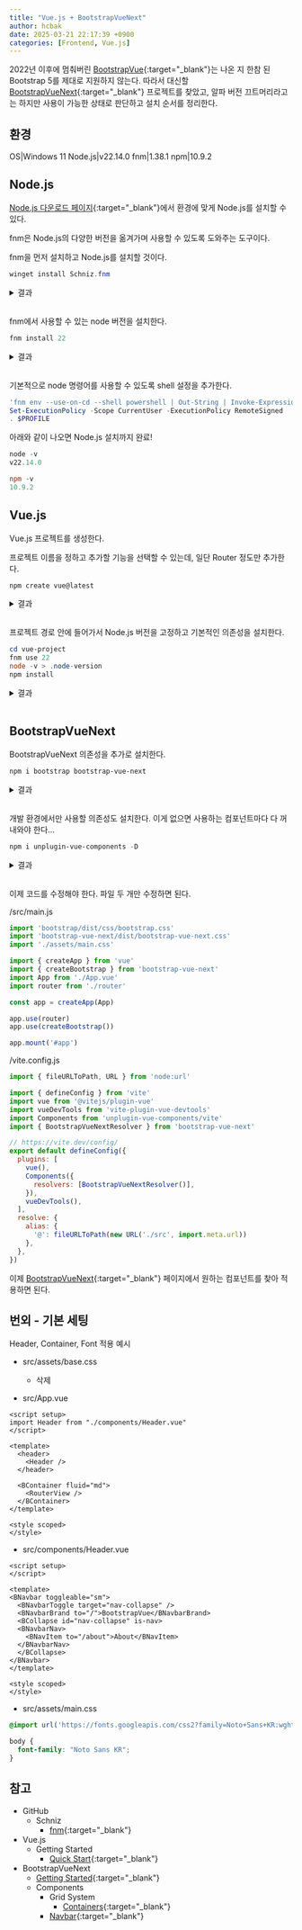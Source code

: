 ```yaml
---
title: "Vue.js + BootstrapVueNext"
author: hcbak
date: 2025-03-21 22:17:39 +0900
categories: [Frontend, Vue.js]
---
```


2022년 이후에 멈춰버린 [BootstrapVue](https://bootstrap-vue.github.io/bootstrap-vue/){:target="_blank"}는 나온 지 한참 된 Bootstrap 5를 제대로 지원하지 않는다. 따라서 대신할 [BootstrapVueNext](https://bootstrap-vue-next.github.io/bootstrap-vue-next/){:target="_blank"} 프로젝트를 찾았고, 알파 버전 끄트머리라고는 하지만 사용이 가능한 상태로 판단하고 설치 순서를 정리한다.

## 환경

OS|Windows 11
Node.js|v22.14.0
fnm|1.38.1
npm|10.9.2

## Node.js

[Node.js 다운로드 페이지](https://nodejs.org/ko/download){:target="_blank"}에서 환경에 맞게 Node.js를 설치할 수 있다.

fnm은 Node.js의 다양한 버전을 옮겨가며 사용할 수 있도록 도와주는 도구이다.

fnm을 먼저 설치하고 Node.js를 설치할 것이다.

```powershell
winget install Schniz.fnm
```

<details>
  <summary>결과</summary>
  <div markdown="1">

```text
'msstore' 원본을 사용하려면 다음 계약을 확인해야 합니다.
Terms of Transaction: https://aka.ms/microsoft-store-terms-of-transaction
원본이 제대로 작동하려면 현재 컴퓨터의 두 글자 지리적 지역을 백 엔드 서비스로 보내야 합니다(예: "미국").

모든 원본 사용 약관에 동의하십니까?
[Y] 예  [N] 아니요: Y
찾음 Fast Node Manager [Schniz.fnm] 버전 1.38.1
이 응용 프로그램의 라이선스는 그 소유자가 사용자에게 부여했습니다.
Microsoft는 타사 패키지에 대한 책임을 지지 않고 라이선스를 부여하지도 않습니다.
다운로드 중 https://github.com/Schniz/fnm/releases/download/v1.38.1/fnm-windows.zip
  ██████████████████████████████  3.25 MB / 3.25 MB
설치 관리자 해시를 확인했습니다.
보관 파일을 추출하는 중...
보관 파일을 추출했습니다.
패키지 설치를 시작하는 중...
경로 환경 변수 수정됨; 셸을 다시 시작하여 새 값을 사용합니다.
명령줄 별칭이 추가되었습니다. "fnm"
설치 성공
```

  </div>
</details><br>

fnm에서 사용할 수 있는 node 버전을 설치한다.

```powershell
fnm install 22
```

<details>
  <summary>결과</summary>
  <div markdown="1">

```text
Installing Node v22.14.0 (x64)
00:00:11 ██████████████████████████████████████████████████████████████████████████ 33.29 MiB/33.29 MiB (2.91 MiB/s, 0s)
```

  </div>
</details><br>

기본적으로 node 명령어를 사용할 수 있도록 shell 설정을 추가한다.

```powershell
'fnm env --use-on-cd --shell powershell | Out-String | Invoke-Expression' | Add-Content $PROFILE
Set-ExecutionPolicy -Scope CurrentUser -ExecutionPolicy RemoteSigned
. $PROFILE
```

아래와 같이 나오면 Node.js 설치까지 완료!

```powershell
node -v
v22.14.0

npm -v
10.9.2
```

## Vue.js

Vue.js 프로젝트를 생성한다.

프로젝트 이름을 정하고 추가할 기능을 선택할 수 있는데, 일단 Router 정도만 추가한다.

```powershell
npm create vue@latest
```

<details>
  <summary>결과</summary>
  <div markdown="1">

```text
> npx
> create-vue

┌  Vue.js - The Progressive JavaScript Framework
│
◇  Project name (target directory):
│  vue-project
│
◇  Select features to include in your project: (↑/↓ to navigate, space to select, a to toggle all, enter to confirm)
│  ◻ TypeScript
│  ◻ JSX Support
│  ◼ Router (SPA development)
│  ◻ Pinia (state management)
│  ◻ Vitest (unit testing)
│  ◻ End-to-End Testing
│  ◻ ESLint (error prevention)
│  ◻ Prettier (code formatting)

Scaffolding project in C:\vue-project...
│
└  Done. Now run:

   cd vue-project
   npm install
   npm run dev

| Optional: Initialize Git in your project directory with:

   git init && git add -A && git commit -m "initial commit"
```

  </div>
</details><br>

프로젝트 경로 안에 들어가서 Node.js 버전을 고정하고 기본적인 의존성을 설치한다.

```powershell
cd vue-project
fnm use 22
node -v > .node-version
npm install
```

<details>
  <summary>결과</summary>
  <div markdown="1">

```text
added 145 packages, and audited 146 packages in 17s

43 packages are looking for funding
  run `npm fund` for details

found 0 vulnerabilities
```

  </div>
</details><br>

## BootstrapVueNext

BootstrapVueNext 의존성을 추가로 설치한다.

```powershell
npm i bootstrap bootstrap-vue-next
```

<details>
  <summary>결과</summary>
  <div markdown="1">

```text
added 3 packages, and audited 149 packages in 6s

46 packages are looking for funding
  run `npm fund` for details

found 0 vulnerabilities
```

  </div>
</details><br>

개발 환경에서만 사용할 의존성도 설치한다. 이게 없으면 사용하는 컴포넌트마다 다 꺼내와야 한다...

```powershell
npm i unplugin-vue-components -D
```

<details>
  <summary>결과</summary>
  <div markdown="1">

```text
added 31 packages, and audited 180 packages in 5s

54 packages are looking for funding
  run `npm fund` for details

found 0 vulnerabilities
```

  </div>
</details><br>

이제 코드를 수정해야 한다. 파일 두 개만 수정하면 된다.

/src/main.js

```javascript
import 'bootstrap/dist/css/bootstrap.css'
import 'bootstrap-vue-next/dist/bootstrap-vue-next.css'
import './assets/main.css'

import { createApp } from 'vue'
import { createBootstrap } from 'bootstrap-vue-next'
import App from './App.vue'
import router from './router'

const app = createApp(App)

app.use(router)
app.use(createBootstrap())

app.mount('#app')
```

/vite.config.js

```javascript
import { fileURLToPath, URL } from 'node:url'

import { defineConfig } from 'vite'
import vue from '@vitejs/plugin-vue'
import vueDevTools from 'vite-plugin-vue-devtools'
import Components from 'unplugin-vue-components/vite'
import { BootstrapVueNextResolver } from 'bootstrap-vue-next'

// https://vite.dev/config/
export default defineConfig({
  plugins: [
    vue(),
    Components({
      resolvers: [BootstrapVueNextResolver()],
    }),
    vueDevTools(),
  ],
  resolve: {
    alias: {
      '@': fileURLToPath(new URL('./src', import.meta.url))
    },
  },
})
```

이제 [BootstrapVueNext](https://bootstrap-vue-next.github.io/bootstrap-vue-next/){:target="_blank"} 페이지에서 원하는 컴포넌트를 찾아 적용하면 된다.

## 번외 - 기본 세팅

Header, Container, Font 적용 예시

- src/assets/base.css
  - 삭제

- src/App.vue

```vue
<script setup>
import Header from "./components/Header.vue"
</script>

<template>
  <header>
    <Header />
  </header>

  <BContainer fluid="md">
    <RouterView />
  </BContainer>
</template>

<style scoped>
</style>
```

- src/components/Header.vue

```vue
<script setup>
</script>

<template>
<BNavbar toggleable="sm">
  <BNavbarToggle target="nav-collapse" />
  <BNavbarBrand to="/">BootstrapVue</BNavbarBrand>
  <BCollapse id="nav-collapse" is-nav>
  <BNavbarNav>
    <BNavItem to="/about">About</BNavItem>
  </BNavbarNav>
  </BCollapse>
</BNavbar>
</template>

<style scoped>
</style>
```

- src/assets/main.css

```css
@import url('https://fonts.googleapis.com/css2?family=Noto+Sans+KR:wght@100..900&display=swap');

body {
  font-family: "Noto Sans KR";
}
```

## 참고

- GitHub
  - Schniz
    - [fnm](https://github.com/Schniz/fnm?tab=readme-ov-file){:target="_blank"}
- Vue.js
  - Getting Started
    - [Quick Start](https://vuejs.org/guide/quick-start.html){:target="_blank"}
- BootstrapVueNext
  - [Getting Started](https://bootstrap-vue-next.github.io/bootstrap-vue-next/docs.html){:target="_blank"}
  - Components
    - Grid System
      - [Containers](https://bootstrap-vue-next.github.io/bootstrap-vue-next/docs/components/grid-system.html#containers){:target="_blank"}
    - [Navbar](https://bootstrap-vue-next.github.io/bootstrap-vue-next/docs/components/navbar.html){:target="_blank"}
